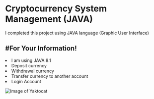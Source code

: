 <h1> Cryptocurrency System Management (JAVA) </h1>


<p> I completed this project using JAVA language (Graphic User Interface) </p>

<h2>#For Your Information!</h2>
<li>I am using JAVA 8.1<l1>

<li> Deposit currency </li>
<li> Withdrawal currency </li>
<li> Transfer currency to another account </li>
<li> Login Account </li>


![Image of Yaktocat](https://github.com/naufalazim/bankApplication/blob/main/Images/Interface.png)
